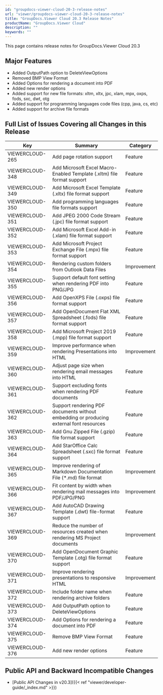 ```yaml
---
id: "groupdocs-viewer-cloud-20-3-release-notes"
url: "viewer/groupdocs-viewer-cloud-20-3-release-notes"
title: "GroupDocs.Viewer Cloud 20.3 Release Notes"
productName: "GroupDocs.Viewer Cloud"
description: ""
keywords: ""
---
```


This page contains release notes for GroupDocs.Viewer Cloud 20.3

## Major Features ##

* Added OutputPath option to DeleteViewOptions
* Removed BMP View Format
* Added Options for rendering a document into PDF
* Added new render options
* Added support for new file formats: xltm, xltx, jpc, xlam, mpx, oxps, fods, sxc, dwt, otg
* Added support for programming languages code files (cpp, java, cs, etc)
* Added support for archive file formats

## Full List of Issues Covering all Changes in this Release ##

|Key|Summary|Category
|---|---|---
|VIEWERCLOUD-265|Add page rotation support|Feature
|VIEWERCLOUD-348|Add Microsoft Excel Macro-Enabled Template (.xltm) file format support|Feature
|VIEWERCLOUD-349|Add Microsoft Excel Template (.xltx) file format support|Feature
|VIEWERCLOUD-350|Add programming languages file formats support|Feature
|VIEWERCLOUD-351|Add JPEG 2000 Code Stream (.jpc) file format support|Feature
|VIEWERCLOUD-352|Add Microsoft Excel Add-in (.xlam) file format support|Feature
|VIEWERCLOUD-353|Add Microsoft Project Exchange File (.mpx) file format support|Feature
|VIEWERCLOUD-354|Rendering custom folders from Outlook Data Files|Improvement
|VIEWERCLOUD-355|Support default font setting when rendering PDF into PNG/JPG|Feature
|VIEWERCLOUD-356|Add OpenXPS File (.oxps) file format support|Feature
|VIEWERCLOUD-357|Add OpenDocument Flat XML Spreadsheet (.fods) file format support|Feature
|VIEWERCLOUD-358|Add Microsoft Project 2019 (.mpp) file format support|Feature
|VIEWERCLOUD-359|Improve performance when rendering Presentations into HTML|Improvement
|VIEWERCLOUD-360|Adjust page size when rendering email messages into HTML|Feature
|VIEWERCLOUD-361|Support excluding fonts when rendering PDF documents|Feature
|VIEWERCLOUD-362|Support rendering PDF documents without embedding or producing external font resources|Feature
|VIEWERCLOUD-363|Add Gnu Zipped File (.gzip) file format support|Feature
|VIEWERCLOUD-364|Add StarOffice Calc Spreadsheet (.sxc) file format support|Feature
|VIEWERCLOUD-365|Improve rendering of Markdown Documentation File (*.md) file format|Improvement
|VIEWERCLOUD-366|Fit content by width when rendering mail messages into PDF/JPG/PNG|Improvement
|VIEWERCLOUD-367|Add AutoCAD Drawing Template (.dwt) file-format support|Feature
|VIEWERCLOUD-369|Reduce the number of resources created when rendering MS Project documents|Improvement
|VIEWERCLOUD-370|Add OpenDocument Graphic Template (.otg) file format support|Feature
|VIEWERCLOUD-371|Improve rendering presentations to responsive HTML |Improvement
|VIEWERCLOUD-372|Include folder name when rendering archive folders|Feature
|VIEWERCLOUD-373|Add OutputPath option to DeleteViewOptions|Feature
|VIEWERCLOUD-374|Add Options for rendering a document into PDF|Feature
|VIEWERCLOUD-375|Remove BMP View Format|Feature
|VIEWERCLOUD-376|Add new render options|Feature

## Public API and Backward Incompatible Changes ##

* [Public API Changes in v20.3]({{< ref "viewer/developer-guide/_index.md" >}})
